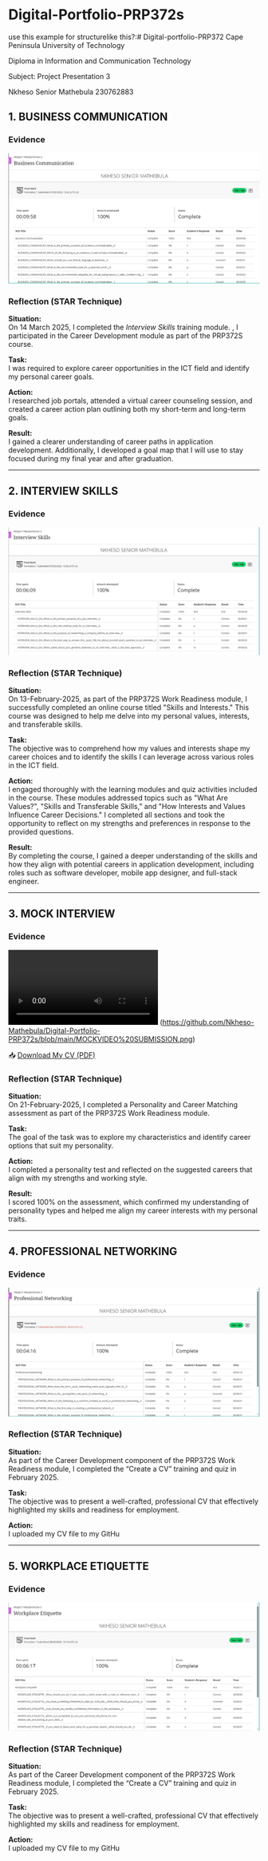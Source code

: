 # Digital-Portfolio-PRP372s
use this example for structurelike this?:# Digital-portfolio-PRP372
Cape Peninsula University of Technology

Diploma in Information and Communication Technology

Subject: Project Presentation 3

Nkheso Senior Mathebula 230762883 
## 1. BUSINESS COMMUNICATION

### Evidence
![ BUSINESS COMMUNICATION](https://github.com/Nkheso-Mathebula/Digital-Portfolio-PRP372s/blob/main/BUSINESS%20COMMUNICATION.png)

### Reflection (STAR Technique)

**Situation:**  
On 14 March 2025, I completed the *Interview Skills* training module. , I participated in the Career Development module as part of the PRP372S course.

**Task:**  
I was required to explore career opportunities in the ICT field and identify my personal career goals.

**Action:**  
I researched job portals, attended a virtual career counseling session, and created a career action plan outlining both my short-term and long-term goals.

**Result:**  
I gained a clearer understanding of career paths in application development. Additionally, I developed a goal map that I will use to stay focused during my final year and after graduation.

---

## 2. INTERVIEW SKILLS 

### Evidence
![INTERVIEW SKILLS ](https://github.com/Nkheso-Mathebula/Digital-Portfolio-PRP372s/blob/main/INTERVIEW%20SKILLS.png)

### Reflection (STAR Technique)

**Situation:**  
On 13-February-2025, as part of the PRP372S Work Readiness module, I successfully completed an online course titled "Skills and Interests." This course was designed to help me delve into my personal values, interests, and transferable skills.

**Task:**  
The objective was to comprehend how my values and interests shape my career choices and to identify the skills I can leverage across various roles in the ICT field.

**Action:**  
I engaged thoroughly with the learning modules and quiz activities included in the course. These modules addressed topics such as "What Are Values?", "Skills and Transferable Skills," and "How Interests and Values Influence Career Decisions." I completed all sections and took the opportunity to reflect on my strengths and preferences in response to the provided questions.

**Result:**  
By completing the course, I gained a deeper understanding of the skills and how they align with potential careers in application development, including roles such as software developer, mobile app designer, and full-stack engineer.

---

## 3. MOCK INTERVIEW

### Evidence
![MOCK INTERVIEW](https://github.com/Nkheso-Mathebula/Digital-Portfolio-PRP372s/blob/main/Mock%20Interview%20Video.mp4)
(https://github.com/Nkheso-Mathebula/Digital-Portfolio-PRP372s/blob/main/MOCKVIDEO%20SUBMISSION.png)


📥 [Download My CV (PDF)](https://github.com/Nkheso-Mathebula/Digital-Portfolio-PRP372s/blob/main/Mock%20Interview%20Video.mp4)
### Reflection (STAR Technique)

**Situation:**  
On 21-February-2025, I completed a Personality and Career Matching assessment as part of the PRP372S Work Readiness module.

**Task:**  
The goal of the task was to explore my characteristics and identify career options that suit my personality.

**Action:**  
I completed a personality test and reflected on the suggested careers that align with my strengths and working style.

**Result:**  
I scored 100% on the assessment, which confirmed my understanding of personality types and helped me align my career interests with my personal traits.

---

## 4. PROFESSIONAL NETWORKING

### Evidence
![PROFESSIONAL NETWORKING](https://github.com/Nkheso-Mathebula/Digital-Portfolio-PRP372s/blob/main/PROFESSIONAL%20NETWORKING.png)

### Reflection (STAR Technique)

**Situation:**  
As part of the Career Development component of the PRP372S Work Readiness module, I completed the “Create a CV” training and quiz in February 2025.

**Task:**  
The objective was to present a well-crafted, professional CV that effectively highlighted my skills and readiness for employment.

**Action:**  
I uploaded my CV file to my GitHu

---

## 5. WORKPLACE ETIQUETTE

### Evidence
![ WORKPLACE ETIQUETTE](https://github.com/Nkheso-Mathebula/Digital-Portfolio-PRP372s/blob/main/WORKPLACE%20ETIQUETTE.png)


### Reflection (STAR Technique)

**Situation:**  
As part of the Career Development component of the PRP372S Work Readiness module, I completed the “Create a CV” training and quiz in February 2025.

**Task:**  
The objective was to present a well-crafted, professional CV that effectively highlighted my skills and readiness for employment.

**Action:**  
I uploaded my CV file to my GitHu


